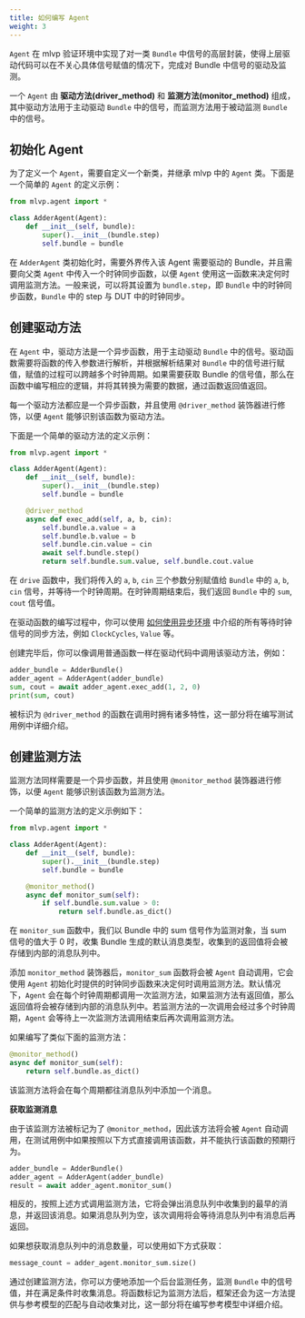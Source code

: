 ```yaml
---
title: 如何编写 Agent
weight: 3
---
```


`Agent` 在 mlvp 验证环境中实现了对一类 `Bundle` 中信号的高层封装，使得上层驱动代码可以在不关心具体信号赋值的情况下，完成对 Bundle 中信号的驱动及监测。

一个 `Agent` 由 **驱动方法(driver_method)** 和 **监测方法(monitor_method)** 组成，其中驱动方法用于主动驱动 `Bundle` 中的信号，而监测方法用于被动监测 `Bundle` 中的信号。

## 初始化 Agent

为了定义一个 `Agent`，需要自定义一个新类，并继承 mlvp 中的 `Agent` 类。下面是一个简单的 `Agent` 的定义示例：

```python
from mlvp.agent import *

class AdderAgent(Agent):
    def __init__(self, bundle):
        super().__init__(bundle.step)
        self.bundle = bundle
```

在 `AdderAgent` 类初始化时，需要外界传入该 Agent 需要驱动的 Bundle，并且需要向父类 `Agent` 中传入一个时钟同步函数，以便 `Agent` 使用这一函数来决定何时调用监测方法。一般来说，可以将其设置为 `bundle.step`，即 `Bundle` 中的时钟同步函数，`Bundle` 中的 step 与 DUT 中的时钟同步。

## 创建驱动方法

在 `Agent` 中，驱动方法是一个异步函数，用于主动驱动 `Bundle` 中的信号。驱动函数需要将函数的传入参数进行解析，并根据解析结果对 `Bundle` 中的信号进行赋值，赋值的过程可以跨越多个时钟周期。如果需要获取 Bundle 的信号值，那么在函数中编写相应的逻辑，并将其转换为需要的数据，通过函数返回值返回。

每一个驱动方法都应是一个异步函数，并且使用 `@driver_method` 装饰器进行修饰，以便 `Agent` 能够识别该函数为驱动方法。

下面是一个简单的驱动方法的定义示例：

```python
from mlvp.agent import *

class AdderAgent(Agent):
    def __init__(self, bundle):
        super().__init__(bundle.step)
        self.bundle = bundle

    @driver_method
    async def exec_add(self, a, b, cin):
        self.bundle.a.value = a
        self.bundle.b.value = b
        self.bundle.cin.value = cin
        await self.bundle.step()
        return self.bundle.sum.value, self.bundle.cout.value
```

在 `drive` 函数中，我们将传入的 `a`, `b`, `cin` 三个参数分别赋值给 `Bundle` 中的 `a`, `b`, `cin` 信号，并等待一个时钟周期。在时钟周期结束后，我们返回 `Bundle` 中的 `sum`, `cout` 信号值。

在驱动函数的编写过程中，你可以使用 [如何使用异步环境](/docs/mlvp/env/start_test) 中介绍的所有等待时钟信号的同步方法，例如 `ClockCycles`, `Value` 等。

创建完毕后，你可以像调用普通函数一样在驱动代码中调用该驱动方法，例如：

```python
adder_bundle = AdderBundle()
adder_agent = AdderAgent(adder_bundle)
sum, cout = await adder_agent.exec_add(1, 2, 0)
print(sum, cout)
```

被标识为 `@driver_method` 的函数在调用时拥有诸多特性，这一部分将在编写测试用例中详细介绍。

## 创建监测方法

监测方法同样需要是一个异步函数，并且使用 `@monitor_method` 装饰器进行修饰，以便 `Agent` 能够识别该函数为监测方法。

一个简单的监测方法的定义示例如下：

```python
from mlvp.agent import *

class AdderAgent(Agent):
    def __init__(self, bundle):
        super().__init__(bundle.step)
        self.bundle = bundle

    @monitor_method()
    async def monitor_sum(self):
        if self.bundle.sum.value > 0:
            return self.bundle.as_dict()
```

在 `monitor_sum` 函数中，我们以 Bundle 中的 sum 信号作为监测对象，当 sum 信号的值大于 0 时，收集 Bundle 生成的默认消息类型，收集到的返回值将会被存储到内部的消息队列中。

添加 `monitor_method` 装饰器后，`monitor_sum` 函数将会被 `Agent` 自动调用，它会使用 `Agent` 初始化时提供的时钟同步函数来决定何时调用监测方法。默认情况下，`Agent` 会在每个时钟周期都调用一次监测方法，如果监测方法有返回值，那么返回值将会被存储到内部的消息队列中。若监测方法的一次调用会经过多个时钟周期，`Agent` 会等待上一次监测方法调用结束后再次调用监测方法。

如果编写了类似下面的监测方法：

```python
@monitor_method()
async def monitor_sum(self):
    return self.bundle.as_dict()
```

该监测方法将会在每个周期都往消息队列中添加一个消息。

**获取监测消息**

由于该监测方法被标记为了 `@monitor_method`，因此该方法将会被 `Agent` 自动调用，在测试用例中如果按照以下方式直接调用该函数，并不能执行该函数的预期行为。

```python
adder_bundle = AdderBundle()
adder_agent = AdderAgent(adder_bundle)
result = await adder_agent.monitor_sum()
```

相反的，按照上述方式调用监测方法，它将会弹出消息队列中收集到的最早的消息，并返回该消息。如果消息队列为空，该次调用将会等待消息队列中有消息后再返回。

如果想获取消息队列中的消息数量，可以使用如下方式获取：

```python
message_count = adder_agent.monitor_sum.size()
```

通过创建监测方法，你可以方便地添加一个后台监测任务，监测 `Bundle` 中的信号值，并在满足条件时收集消息。将函数标记为监测方法后，框架还会为这一方法提供与参考模型的匹配与自动收集对比，这一部分将在编写参考模型中详细介绍。
